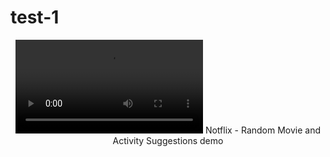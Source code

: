 # test-1

<section align="center">
  <video alt="Notflix - Random Movie and Activity Suggestions" src="Assets/test-video.mov" type="video/mov"> <br>
</video>
Notflix - Random Movie and Activity Suggestions demo
</section>

<br>